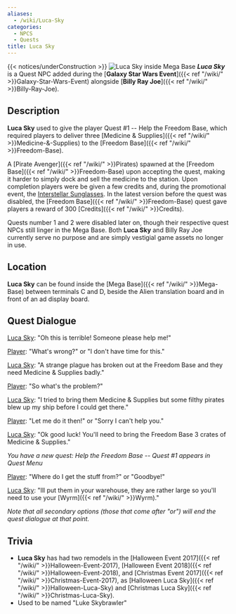 ```yaml
---
aliases:
  - /wiki/Luca-Sky
categories:
  - NPCS
  - Quests
title: Luca Sky
---
```


{{< notices/underConstruction >}} ![Luca Sky inside [Mega
Base](Mega_Base "wikilink")](Luca_sky.png "Luca Sky inside Mega Base") **_Luca Sky_** is a Quest NPC added during the [**Galaxy Star Wars Event**]({{< ref "/wiki/" >}}Galaxy-Star-Wars-Event) alongside [**Billy Ray Joe**]({{< ref "/wiki/" >}}Billy-Ray-Joe).

## Description

**Luca Sky** used to give the player Quest #1 -- Help the Freedom Base, which required players to deliver three [Medicine & Supplies]({{< ref "/wiki/" >}}Medicine-&-Supplies) to the [Freedom Base]({{< ref "/wiki/" >}}Freedom-Base). 

A [Pirate Avenger]({{< ref "/wiki/" >}}Pirates) spawned at the [Freedom Base]({{< ref "/wiki/" >}}Freedom-Base) upon accepting the quest, making it harder to simply dock and sell the medicine to the station. Upon completion players were be given a few credits and, during the promotional event, the [Interstellar Sunglasses](https://www.roblox.com/catalog/566779626/Interstellar-Sunglasses). In the latest version before the quest was disabled, the [Freedom Base]({{< ref "/wiki/" >}}Freedom-Base) quest gave players a reward of 300 [Credits]({{< ref "/wiki/" >}}Credits).  

Quests number 1 and 2 were disabled later on, though their respective quest NPCs still linger in the Mega Base. Both **Luca Sky** and Billy Ray Joe currently serve no purpose and are simply vestigial game assets no longer in use.

## Location

**Luca Sky** can be found inside the [Mega Base]({{< ref "/wiki/" >}}Mega-Base) between terminals C and D, beside the Alien translation board and in front of an ad display board.

## Quest Dialogue

<u>Luca Sky</u>: "Oh this is terrible! Someone please help me!"

<u>Player</u>: "What's wrong?" or "I don't have time for this."

<u>Luca Sky</u>: "A strange plague has broken out at the Freedom Base and they need Medicine & Supplies badly."

<u>Player</u>: "So what's the problem?"

<u>Luca Sky</u>: "I tried to bring them Medicine & Supplies but some filthy pirates blew up my ship before I could get there."

<u>Player</u>: "Let me do it then!" or "Sorry I can't help you."

<u>Luca Sky</u>: "Ok good luck! You'll need to bring the Freedom Base 3 crates of Medicine & Supplies."

_You have a new quest: Help the Freedom Base -- Quest #1 appears in Quest Menu_

<u>Player</u>: "Where do I get the stuff from?" or "Goodbye!"

<u>Luca Sky</u>: "Ill put them in your warehouse, they are rather large so you'll need to use your [Wyrm]({{< ref "/wiki/" >}}Wyrm)."

_Note that all secondary options (those that come after "or") will end the quest dialogue at that point._

## Trivia

- **Luca Sky** has had two remodels in the [Halloween Event 2017]({{< ref "/wiki/" >}}Halloween-Event-2017), [Halloween Event 2018]({{< ref "/wiki/" >}}Halloween-Event-2018), and [Christmas Event 2017]({{< ref "/wiki/" >}}Christmas-Event-2017), as [Halloween Luca Sky]({{< ref "/wiki/" >}}Halloween-Luca-Sky) and [Christmas Luca Sky]({{< ref "/wiki/" >}}Christmas-Luca-Sky).
- Used to be named "Luke Skybrawler"
